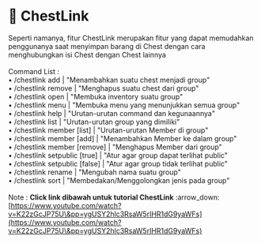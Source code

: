 # 👜 ChestLink

Seperti namanya, fitur ChestLink merupakan fitur yang dapat memudahkan penggunanya saat menyimpan barang di Chest dengan cara menghubungkan isi Chest dengan Chest lainnya\
\
Command List : \
&#x20;• /chestlink add | "Menambahkan suatu chest menjadi group"\
&#x20;• /chestlink remove | "Menghapus suatu chest dari group"\
&#x20;• /chestlink open | "Membuka inventory suatu group"\
&#x20;• /chestlink menu | "Membuka menu yang menunjukkan semua group"\
&#x20;• /chestlink help | "Urutan-urutan command dan kegunaannya"\
&#x20;• /chestlink list | "Urutan-urutan group yang dimiliki"\
&#x20;• /chestlink member \[list] | "Urutan-urutan Member di group"\
&#x20;• /chestlink member \[add] | "Menambahkan Member ke dalam group"\
&#x20;• /chestlink member \[remove] | "Menghapus Member dari group"\
&#x20;• /chestlink setpublic \[true] | "Atur agar group dapat terlihat public"\
&#x20;• /chestlink setpublic \[false] | "Atur agar group tidak terlihat public"\
&#x20;• /chestlink rename | "Mengubah nama suatu group"\
&#x20;• /chestlink sort | "Membedakan/Menggolongkan jenis pada group"\
\
Note : **Click link dibawah untuk tutorial ChestLink** :arrow\_down:\
[https://www.youtube.com/watch?v=K22zGcJP75U\&pp=ygUSY2hlc3RsaW5rIHR1dG9yaWFs](https://www.youtube.com/watch?v=K22zGcJP75U\&pp=ygUSY2hlc3RsaW5rIHR1dG9yaWFs)
